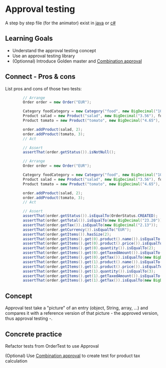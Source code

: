 # Approval testing

A step by step file (for the animator) exist in [java](java/step-by-step.md) or [c#](c#/step-by-step.md)

## Learning Goals

- Understand the approval testing concept
- Use an approval testing library
- (Optionnal) Introduce Golden master
  and [Combination approval](https://github.com/approvals/ApprovalTests.Java/blob/master/approvaltests/docs/how_to/TestCombinations.md)

## Connect - Pros & cons

List pros and cons of those two tests:

```java
        // Arrange
        Order order = new Order("EUR");

        Category foodCategory = new Category("food", new BigDecimal("10"));
        Product salad = new Product("salad", new BigDecimal("3.56"), foodCategory);
        Product tomato = new Product("tomato", new BigDecimal("4.65"), foodCategory);

        order.addProduct(salad, 2);
        order.addProduct(tomato, 3);
        // Act

        // Assert
        assertThat(order.getStatus()).isNotNull();
```

```java
        // Arrange
        Order order = new Order("EUR");

        Category foodCategory = new Category("food", new BigDecimal("10"));
        Product salad = new Product("salad", new BigDecimal("3.56"), foodCategory);
        Product tomato = new Product("tomato", new BigDecimal("4.65"), foodCategory);

        order.addProduct(salad, 2);
        order.addProduct(tomato, 3);
        // Act

        // Assert
        assertThat(order.getStatus()).isEqualTo(OrderStatus.CREATED);
        assertThat(order.getTotal()).isEqualTo(new BigDecimal("23.20"));
        assertThat(order.getTax()).isEqualTo(new BigDecimal("2.13"));
        assertThat(order.getCurrency()).isEqualTo("EUR");
        assertThat(order.getItems()).hasSize(2);
        assertThat(order.getItems().get(0).product().name()).isEqualTo("salad");
        assertThat(order.getItems().get(0).product().price()).isEqualTo(new BigDecimal("3.56"));
        assertThat(order.getItems().get(0).quantity()).isEqualTo(2);
        assertThat(order.getItems().get(0).getTaxedAmount()).isEqualTo(new BigDecimal("7.84"));
        assertThat(order.getItems().get(0).getTax()).isEqualTo(new BigDecimal("0.72"));
        assertThat(order.getItems().get(1).product().name()).isEqualTo("tomato");
        assertThat(order.getItems().get(1).product().price()).isEqualTo(new BigDecimal("4.65"));
        assertThat(order.getItems().get(1).quantity()).isEqualTo(3);
        assertThat(order.getItems().get(1).getTaxedAmount()).isEqualTo(new BigDecimal("15.36"));
        assertThat(order.getItems().get(1).getTax()).isEqualTo(new BigDecimal("1.41"));
```

## Concept

Approval test take a "picture" of an entry (object, String, array, ...) and compares it with a reference version of that
picture - the approved version, thus approval testing -.

## Concrete practice

Refactor tests from OrderTest to use Approval

(Optional)
Use [Combination approval](https://github.com/approvals/ApprovalTests.Java/blob/master/approvaltests/docs/how_to/TestCombinations.md)
to create test for product tax calculation

